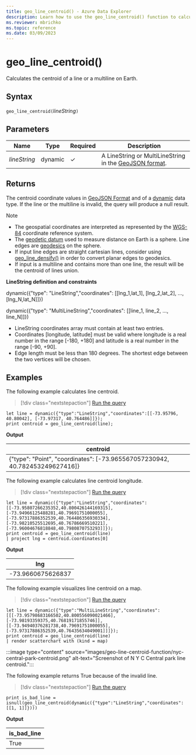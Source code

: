```yaml
---
title: geo_line_centroid() - Azure Data Explorer
description: Learn how to use the geo_line_centroid() function to calculate the centroid of a line or a multiline on Earth.
ms.reviewer: mbrichko
ms.topic: reference
ms.date: 03/09/2023
---
```

# geo_line_centroid()

Calculates the centroid of a line or a multiline on Earth.

## Syntax

`geo_line_centroid(`*lineString*`)`

## Parameters

|Name|Type|Required|Description|
|--|--|--|--|
| *lineString* | dynamic | &check; | A LineString or MultiLineString in the [GeoJSON format](https://tools.ietf.org/html/rfc7946).|

## Returns

The centroid coordinate values in [GeoJSON Format](https://tools.ietf.org/html/rfc7946) and of a [dynamic](./scalar-data-types/dynamic.md) data type. If the line or the multiline is invalid, the query will produce a null result.

> [!NOTE]
>
> * The geospatial coordinates are interpreted as represented by the [WGS-84](https://earth-info.nga.mil/GandG/update/index.php?action=home) coordinate reference system.
> * The [geodetic datum](https://en.wikipedia.org/wiki/Geodetic_datum) used to measure distance on Earth is a sphere. Line edges are [geodesics](https://en.wikipedia.org/wiki/Geodesic) on the sphere.
> * If input line edges are straight cartesian lines, consider using [geo_line_densify()](geo-line-densify-function.md) in order to convert planar edges to geodesics.
> * If input is a multiline and contains more than one line, the result will be the centroid of lines union.

**LineString definition and constraints**

dynamic({"type": "LineString","coordinates": [[lng_1,lat_1], [lng_2,lat_2], ..., [lng_N,lat_N]]})

dynamic({"type": "MultiLineString","coordinates": [[line_1, line_2, ..., line_N]]})

* LineString coordinates array must contain at least two entries.
* Coordinates [longitude, latitude] must be valid where longitude is a real number in the range [-180, +180] and latitude is a real number in the range [-90, +90].
* Edge length must be less than 180 degrees. The shortest edge between the two vertices will be chosen.

## Examples

The following example calculates line centroid.

> [!div class="nextstepaction"]
> <a href="https://dataexplorer.azure.com/clusters/help/databases/Samples?query=H4sIAAAAAAAAA8tJLVHIycxLVbBVSKnMS8zNTNaoViqpLEhVslLyAYoHlxRl5qUr6Sgl5+cXpWTmJZakFitZRUfrmhvrWZqaW5rpKJgY6FkYGJgYxeooQITNjQ3NwcLmZiYmFmaxsbWa1lwFQHNKFJJT80qK8jNTgNalp+bHg2yOh4lpgHia1gBYQZ0fkgAAAA==" target="_blank">Run the query</a>

```kusto
let line = dynamic({"type":"LineString","coordinates":[[-73.95796, 40.80042], [-73.97317, 40.764486]]});
print centroid = geo_line_centroid(line);
```

**Output**

|centroid|
|---|
|{"type": "Point", "coordinates": [-73.965567057230942, 40.782453249627416]}|

The following example calculates line centroid longitude.

> [!div class="nextstepaction"]
> <a href="https://dataexplorer.azure.com/clusters/help/databases/Samples?query=H4sIAAAAAAAAA02QwWrDMAyG732K4FMLWZBkW5Y79ga77RhCKYkJLp0TMl/Ktnefs5Ax3X7p45f030Ou7jGF6qUaHun6Hvvjp8qPOaizei39t7zENKpa9dO0DDFdc/hQ57Z9crrxVsARM2mrLdUGGgEwxGgMstdou3rjjGdGskaEBFfOefboLEIp+4c5jU6Ei5fV/hdjY1ZdzEBrs3NCCIWxSOztxjlhLgKBCHeMyzHsWFDEyLZVQBw4q8nrrvs+PR/m8l2u+pDyMsWhhDCG6bLmcdl7x1WdDl/VvEy30Je00li4fdz8y6WF7gcIBtdSTwEAAA==" target="_blank">Run the query</a>

```kusto
let line = dynamic({"type":"LineString","coordinates":[[-73.95807266235352,40.800426144169315],[-73.94966125488281,40.79691751000055],[-73.97317886352539,40.764486356930334],[-73.98210525512695,40.76786669510221],[-73.96004676818848,40.7980870753293]]});
print centroid = geo_line_centroid(line)
| project lng = centroid.coordinates[0]
```

**Output**

|lng|
|---|
|-73.9660675626837|

The following example visualizes line centroid on a map.

> [!div class="nextstepaction"]
> <a href="https://dataexplorer.azure.com/clusters/help/databases/Samples?query=H4sIAAAAAAAAAzWPwWrDMBBE7/kKoZMNaVh5tSsppX/Qnno0JhhbJKKObBSVEtr+e+WaHGf37ezM5LOYQvTiRYz32F/DUH3LfF+8PMq3zymH17J8zynEs9zLYZ7TGGKf/U0e27Z9MnhwZJxli4qZoNlrOFgAIgYH0CjN3O03ziqHSA4NrZDhopVRlsho7gq0UdppQMONVQbtP+i4cKQAVtuHmUFlrGWkhtBtfhqJUYMuf1XXdb/1824pubMYfMxpDmPpePbzaa17esyqVdW7H5F8HH0St6HP2afh0qcsvkK+iOojxPX02i/1H97E8mMuAQAA" target="_blank">Run the query</a>

```kusto
let line = dynamic({"type":"MultiLineString","coordinates":[[[-73.95798683166502,40.800556090021466],[-73.98193359375,40.76819171855746]],[[-73.94940376281738,40.79691751000055],[-73.97317886352539,40.76435634049001]]]});
print centroid = geo_line_centroid(line)
| render scatterchart with (kind = map)
```

:::image type="content" source="images/geo-line-centroid-function/nyc-central-park-centroid.png" alt-text="Screenshot of N Y C Central park line centroid.":::

The following example returns True because of the invalid line.

> [!div class="nextstepaction"]
> <a href="https://dataexplorer.azure.com/clusters/help/databases/Samples?query=H4sIAAAAAAAAAx2MQQqAIBAAvyJ7UvDSNegH3TpKiOkiC7aGbYeI/p50nBmYoxGLotNvIflCjGrqxFcpOmP9jY/I0iolnW4OO0X9gNwHwghzz4v0RQYLsdaWiIPgCaNzg1XDur7GmA+R8wB3ZAAAAA==" target="_blank">Run the query</a>

```kusto
print is_bad_line = isnull(geo_line_centroid(dynamic({"type":"LineString","coordinates":[[1, 1]]})))
```

**Output**

|is_bad_line|
|---|
|True|

